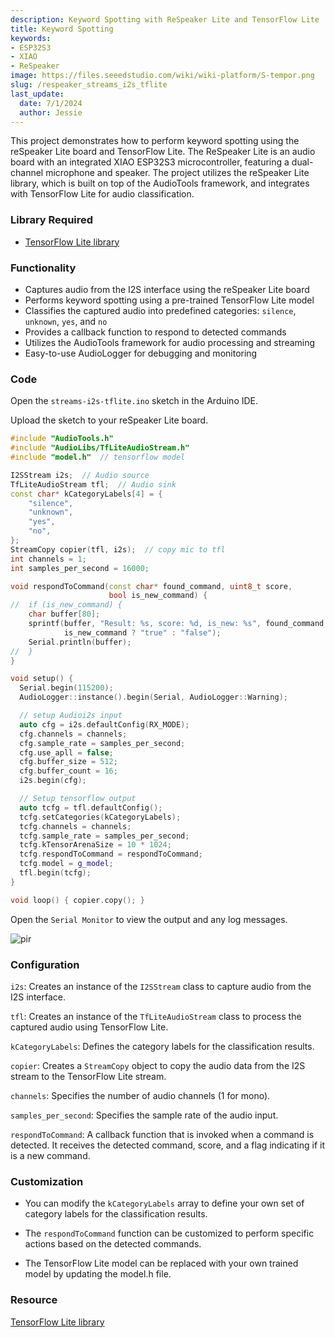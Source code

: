 ```yaml
---
description: Keyword Spotting with ReSpeaker Lite and TensorFlow Lite
title: Keyword Spotting
keywords:
- ESP32S3
- XIAO
- ReSpeaker
image: https://files.seeedstudio.com/wiki/wiki-platform/S-tempor.png
slug: /respeaker_streams_i2s_tflite
last_update:
  date: 7/1/2024
  author: Jessie
---
```



This project demonstrates how to perform keyword spotting using the reSpeaker Lite board and TensorFlow Lite. The ReSpeaker Lite is an audio board with an integrated XIAO ESP32S3 microcontroller, featuring a dual-channel microphone and speaker. The project utilizes the reSpeaker Lite library, which is built on top of the AudioTools framework, and integrates with TensorFlow Lite for audio classification.


### Library Required

* [TensorFlow Lite library](https://github.com/limengdu/tflite-micro-reSpeaker-Lite-arduino-examples)



### Functionality

* Captures audio from the I2S interface using the reSpeaker Lite board
* Performs keyword spotting using a pre-trained TensorFlow Lite model
* Classifies the captured audio into predefined categories: `silence`, `unknown`, `yes`, and `no`
* Provides a callback function to respond to detected commands
* Utilizes the AudioTools framework for audio processing and streaming
* Easy-to-use AudioLogger for debugging and monitoring



### Code

Open the `streams-i2s-tflite.ino` sketch in the Arduino IDE.


Upload the sketch to your reSpeaker Lite board.

```cpp
#include "AudioTools.h"
#include "AudioLibs/TfLiteAudioStream.h"
#include "model.h"  // tensorflow model

I2SStream i2s;  // Audio source
TfLiteAudioStream tfl;  // Audio sink
const char* kCategoryLabels[4] = {
    "silence",
    "unknown",
    "yes",
    "no",
};
StreamCopy copier(tfl, i2s);  // copy mic to tfl
int channels = 1;
int samples_per_second = 16000;

void respondToCommand(const char* found_command, uint8_t score,
                      bool is_new_command) {
//  if (is_new_command) {
    char buffer[80];
    sprintf(buffer, "Result: %s, score: %d, is_new: %s", found_command, score,
            is_new_command ? "true" : "false");
    Serial.println(buffer);
//  }
}

void setup() {
  Serial.begin(115200);
  AudioLogger::instance().begin(Serial, AudioLogger::Warning);

  // setup Audioi2s input
  auto cfg = i2s.defaultConfig(RX_MODE);
  cfg.channels = channels;
  cfg.sample_rate = samples_per_second;
  cfg.use_apll = false;
  cfg.buffer_size = 512;
  cfg.buffer_count = 16;
  i2s.begin(cfg);

  // Setup tensorflow output
  auto tcfg = tfl.defaultConfig();
  tcfg.setCategories(kCategoryLabels);
  tcfg.channels = channels;
  tcfg.sample_rate = samples_per_second;
  tcfg.kTensorArenaSize = 10 * 1024;
  tcfg.respondToCommand = respondToCommand;
  tcfg.model = g_model;
  tfl.begin(tcfg);
}

void loop() { copier.copy(); }
```

Open the `Serial Monitor` to view the output and any log messages.

<p style={{textAlign: 'center'}}><img src="https://files.seeedstudio.com/wiki/SenseCAP/respeaker/yes_or_no.png" alt="pir" width={800} height="auto" /></p>




### Configuration

`i2s`: Creates an instance of the `I2SStream` class to capture audio from the I2S interface.

`tfl`: Creates an instance of the `TfLiteAudioStream` class to process the captured audio using TensorFlow Lite.

`kCategoryLabels`: Defines the category labels for the classification results.

`copier`: Creates a `StreamCopy` object to copy the audio data from the I2S stream to the TensorFlow Lite stream.

`channels`: Specifies the number of audio channels (1 for mono).

`samples_per_second`: Specifies the sample rate of the audio input.

`respondToCommand`: A callback function that is invoked when a command is detected. It receives the detected command, score, and a flag indicating if it is a new command.


### Customization

* You can modify the `kCategoryLabels` array to define your own set of category labels for the classification results.

* The `respondToCommand` function can be customized to perform specific actions based on the detected commands.

* The TensorFlow Lite model can be replaced with your own trained model by updating the model.h file.


### Resource

[TensorFlow Lite library](https://github.com/limengdu/reSpeaker_Lite-Arduino-Library/tree/main/examples/streams-i2s-tflite)